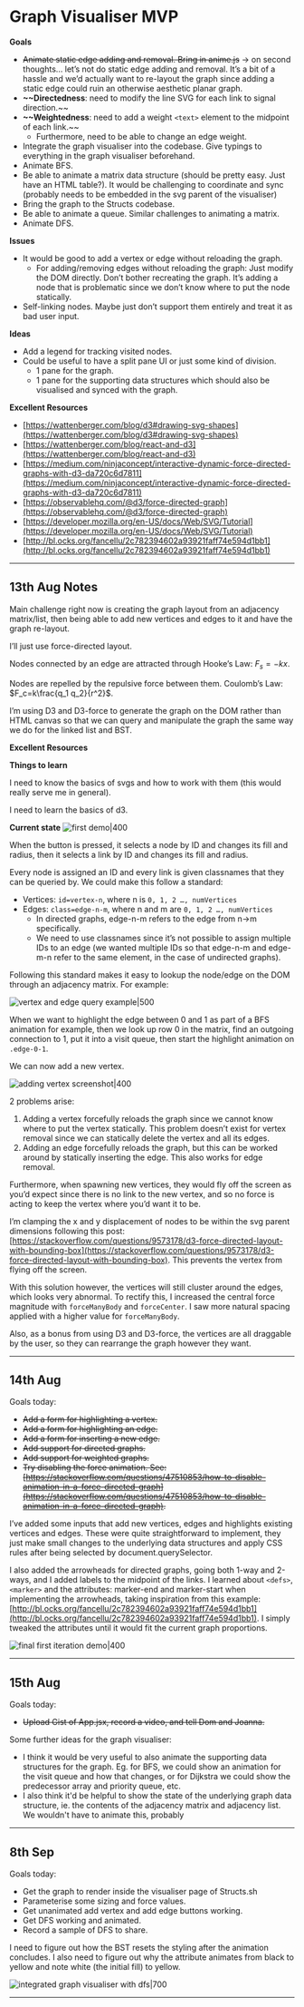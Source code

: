 # Graph Visualiser MVP

**Goals**
- ~~Animate static edge adding and removal. Bring in anime.js~~ → on second thoughts… let’s not do static edge adding and removal. It’s a bit of a hassle and we’d actually want to re-layout the graph since adding a static edge could ruin an otherwise aesthetic planar graph.
- **~~Directedness**: need to modify the line SVG for each link to signal direction.~~
- **~~Weightedness**: need to add a weight `<text>` element to the midpoint of each link.~~
    - Furthermore, need to be able to change an edge weight.
- Integrate the graph visualiser into the codebase. Give typings to everything in the graph visualiser beforehand.
- Animate BFS.
- Be able to animate a matrix data structure (should be pretty easy. Just have an HTML table?). It would be challenging to coordinate and sync (probably needs to be embedded in the svg parent of the visualiser)
- Bring the graph to the Structs codebase.
- Be able to animate a queue. Similar challenges to animating a matrix.
- Animate DFS.

**Issues**
- It would be good to add a vertex or edge without reloading the graph.
    - For adding/removing edges without reloading the graph:
    Just modify the DOM directly. Don’t bother recreating the graph. It’s adding a node that is problematic since we don’t know where to put the node statically.
- Self-linking nodes. Maybe just don’t support them entirely and treat it as bad user input.

**Ideas**
- Add a legend for tracking visited nodes.
- Could be useful to have a split pane UI or just some kind of division.
    - 1 pane for the graph.
    - 1 pane for the supporting data structures which should also be visualised and synced with the graph.

**Excellent Resources**
- [https://wattenberger.com/blog/d3#drawing-svg-shapes](https://wattenberger.com/blog/d3#drawing-svg-shapes)
- [https://wattenberger.com/blog/react-and-d3](https://wattenberger.com/blog/react-and-d3)
- [https://medium.com/ninjaconcept/interactive-dynamic-force-directed-graphs-with-d3-da720c6d7811](https://medium.com/ninjaconcept/interactive-dynamic-force-directed-graphs-with-d3-da720c6d7811)
- [https://observablehq.com/@d3/force-directed-graph](https://observablehq.com/@d3/force-directed-graph)
- [https://developer.mozilla.org/en-US/docs/Web/SVG/Tutorial](https://developer.mozilla.org/en-US/docs/Web/SVG/Tutorial)
- [http://bl.ocks.org/fancellu/2c782394602a93921faff74e594d1bb1](http://bl.ocks.org/fancellu/2c782394602a93921faff74e594d1bb1)

---

## 13th Aug Notes
Main challenge right now is creating the graph layout from an adjacency matrix/list, then being able to add new vertices and edges to it and have the graph re-layout.

I’ll just use force-directed layout.

Nodes connected by an edge are attracted through Hooke’s Law: $F_s=-kx$.

Nodes are repelled by the repulsive force between them. Coulomb’s Law: $F_c=k\frac{q_1 q_2}{r^2}$.

I’m using D3 and D3-force to generate the graph on the DOM rather than HTML canvas so that we can query and manipulate the graph the same way we do for the linked list and BST.

**Excellent Resources**

**Things to learn**

I need to know the basics of svgs and how to work with them (this would really serve me in general).

I need to learn the basics of d3.

**Current state**
![first demo|400](Projects/Structs%20Graph%20Visualiser/Graph%20Visualiser%20MVP/first-demo.png)

When the button is pressed, it selects a node by ID and changes its fill and radius, then it selects a link by ID and changes its fill and radius.

Every node is assigned an ID and every link is given classnames that they can be queried by. We could make this follow a standard:

- Vertices: `id=vertex-n`, where n is `0, 1, 2 …, numVertices`
- Edges: `class=edge-n-m`, where n and m are `0, 1, 2 …, numVertices`
    - In directed graphs, edge-n-m refers to the edge from n→m specifically.
    - We need to use classnames since it’s not possible to assign multiple IDs to an edge (we wanted multiple IDs so that edge-n-m and edge-m-n refer to the same element, in the case of undirected graphs).

Following this standard makes it easy to lookup the node/edge on the DOM through an adjacency matrix. For example:

![vertex and edge query example|500](Projects/Structs%20Graph%20Visualiser/Graph%20Visualiser%20MVP/vertex-edge-query.png)

When we want to highlight the edge between 0 and 1 as part of a BFS animation for example, then we look up row 0 in the matrix, find an outgoing connection to 1, put it into a visit queue, then start the highlight animation on `.edge-0-1`.

We can now add a new vertex.

![adding vertex screenshot|400](Projects/Structs%20Graph%20Visualiser/Graph%20Visualiser%20MVP/adding-vertex.png)

2 problems arise: 
1. Adding a vertex forcefully reloads the graph since we cannot know where to put the vertex statically. This problem doesn’t exist for vertex removal since we can statically delete the vertex and all its edges.
2. Adding an edge forcefully reloads the graph, but this can be worked around by statically inserting the edge. This also works for edge removal.

Furthermore, when spawning new vertices, they would fly off the screen as you’d expect since there is no link to the new vertex, and so no force is acting to keep the vertex where you’d want it to be. 

I’m clamping the x and y displacement of nodes to be within the svg parent dimensions following this post: [https://stackoverflow.com/questions/9573178/d3-force-directed-layout-with-bounding-box](https://stackoverflow.com/questions/9573178/d3-force-directed-layout-with-bounding-box). This prevents the vertex from flying off the screen.

With this solution however, the vertices will still cluster around the edges, which looks very abnormal. To rectify this, I increased the central force magnitude with `forceManyBody` and `forceCenter`. I saw more natural spacing applied with a higher value for `forceManyBody`.

Also, as a bonus from using D3 and D3-force, the vertices are all draggable by the user, so they can rearrange the graph however they want.

---

## 14th Aug
Goals today: 
- ~~Add a form for highlighting a vertex.~~
- ~~Add a form for highlighting an edge.~~
- ~~Add a form for inserting a new edge.~~
- ~~Add support for directed graphs.~~
- ~~Add support for weighted graphs.~~
- ~~Try disabling the force animation. See: [https://stackoverflow.com/questions/47510853/how-to-disable-animation-in-a-force-directed-graph](https://stackoverflow.com/questions/47510853/how-to-disable-animation-in-a-force-directed-graph).~~

I’ve added some inputs that add new vertices, edges and highlights existing vertices and edges. These were quite straightforward to implement, they just make small changes to the underlying data structures and apply CSS rules after being selected by document.querySelector.

I also added the arrowheads for directed graphs, going both 1-way and 2-ways, and I added labels to the midpoint of the links. I learned about `<defs>`, `<marker>` and the attributes: marker-end and marker-start when implementing the arrowheads, taking inspiration from this example: [http://bl.ocks.org/fancellu/2c782394602a93921faff74e594d1bb1](http://bl.ocks.org/fancellu/2c782394602a93921faff74e594d1bb1). I simply tweaked the attributes until it would fit the current graph proportions.

![final first iteration demo|400](Projects/Structs%20Graph%20Visualiser/Graph%20Visualiser%20MVP/final-first-prototype.png)

---

## 15th Aug
Goals today:
- ~~Upload Gist of App.jsx, record a video, and tell Dom and Joanna.~~

Some further ideas for the graph visualiser: 
- I think it would be very useful to also animate the supporting data structures for the graph. Eg.
for BFS, we could show an animation for the visit queue and how that changes,
or for Dijkstra we could show the predecessor array and priority queue, etc.
- I also think it'd be helpful to show the state of the underlying 
graph data structure, ie. the contents of the adjacency matrix and adjacency 
list. We wouldn't have to animate this, probably

---

## 8th Sep
Goals today:
- Get the graph to render inside the visualiser page of Structs.sh
- Parameterise some sizing and force values.
- Get unanimated add vertex and add edge buttons working.
- Get DFS working and animated.
- Record a sample of DFS to share.

I need to figure out how the BST resets the styling after the animation concludes. I also need to figure out why the attribute animates from black to yellow and note white (the initial fill) to yellow.

![integrated graph visualiser with dfs|700](Projects/Structs%20Graph%20Visualiser/Graph%20Visualiser%20MVP/integrated-prototype-demo.png)

---
